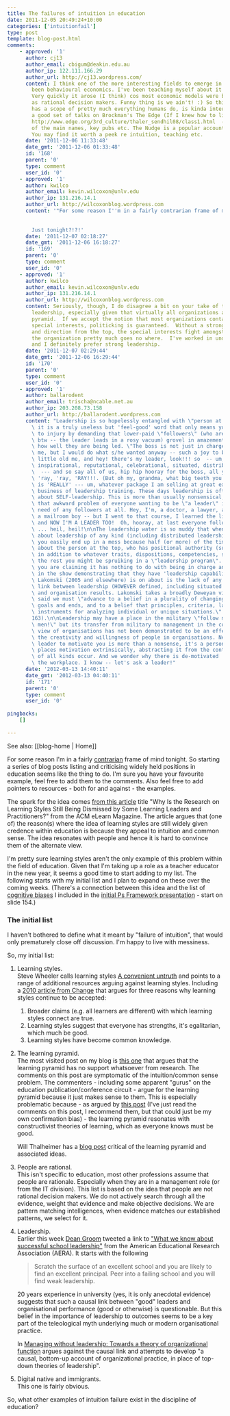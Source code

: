 ```yaml
---
title: The failures of intuition in education
date: 2011-12-05 20:49:24+10:00
categories: ['intuitionfail']
type: post
template: blog-post.html
comments:
    - approved: '1'
      author: cj13
      author_email: cbigum@deakin.edu.au
      author_ip: 122.111.166.29
      author_url: http://cj13.wordpress.com/
      content: I think one of the more interesting fields to emerge in recent years has
        been behavioural economics. I've been teaching myself about it for a wee while.
        Very quickly it arose (I think) cos most economic models were based on humans
        as rational decision makers. Funny thing is we ain't! :) So this field, which
        has a scope of pretty much everything humans do, is kinda interesting. There is
        a good set of talks on Brockman's The Edge (If I knew how to link it i would)
        http://www.edge.org/3rd_culture/thaler_sendhil08/class1.html  - this has a collection
        of the main names, key pubs etc. The Nudge is a popular account of this stuff.
        You may find it worth a peek re intuition, teaching etc.
      date: '2011-12-06 11:33:48'
      date_gmt: '2011-12-06 01:33:48'
      id: '168'
      parent: '0'
      type: comment
      user_id: '0'
    - approved: '1'
      author: kwilco
      author_email: kevin.wilcoxon@unlv.edu
      author_ip: 131.216.14.1
      author_url: http://wilcoxonblog.wordpress.com
      content: '"For some reason I''m in a fairly contrarian frame of mind tonight."
    
    
        Just tonight?!?!'
      date: '2011-12-07 02:18:27'
      date_gmt: '2011-12-06 16:18:27'
      id: '169'
      parent: '0'
      type: comment
      user_id: '0'
    - approved: '1'
      author: kwilco
      author_email: kevin.wilcoxon@unlv.edu
      author_ip: 131.216.14.1
      author_url: http://wilcoxonblog.wordpress.com
      content: Seriously, though, I do disagree a bit on your take of the importance of
        leadership, especially given that virtually all organizations are built on the
        pyramid.  If we accept the notion that most organizations contain a myriad of
        special interests, politicking is guaranteed.  Without a strong sense of purpose
        and direction from the top, the special interests fight amongst themselves and
        the organization pretty much goes no where.  I've worked in under both circumstances
        and I definitely prefer strong leadership.
      date: '2011-12-07 02:29:44'
      date_gmt: '2011-12-06 16:29:44'
      id: '170'
      parent: '0'
      type: comment
      user_id: '0'
    - approved: '1'
      author: ballarodent
      author_email: trischa@ncable.net.au
      author_ip: 203.208.73.158
      author_url: http://ballarodent.wordpress.com
      content: "Leadership is so hopelessly entangled with \"person at the top\" that\
        \ it is a truly useless but 'feel-good' word that only means you are adding insult\
        \ to injury by demanding that lower-paid \"followers\" (who are rarely mentioned,\
        \ btw -- the leader leads in a rosy vacuum) grovel in amazement and delight at\
        \ how well they are being led. \"The boss is not just in charge of controlling\
        \ me, but I would do what s/he wanted anyway -- such a joy to be led -- here's\
        \ little old me, and hey! there's my leader, look!!! so  -- um, visionary, transformational,\
        \ inspirational, reputational, celebrational, situated, distributed, cashed-up\
        \  --- and so say all of us, hip hip hooray for the boss, all you followers!!!\
        \ 'ray, 'ray, 'RAY!!!. (But oh my, grandma, what big teeth you have!)\n\nLeadership\
        \ is 'REALLY' --- um, whatever package I am selling at great expense in the fashion\
        \ business of leadership training. These days leadership is often said to be 'really'\
        \ about SELF-leadership. This is more than usually nonsensical, but it gets over\
        \ that awkward problem of everyone wanting to be \"a leader\" in a vacuum. No\
        \ need of any followers at all. Hey, I'm, a doctor, a lawyer, a dentist, a teacher,\
        \ a mailroom boy -- but I went to that course, I learned the little pyramid thinggy,\
        \ and NOW I'M A LEADER TOO!  Oh, hooray, at last everyone follows so willingly\
        \ ... heil, heil!\n\nThe leadership water is so muddy that when you start talking\
        \ about leadership of any kind (including distributed leadership or situated leadership)\
        \ you easily end up in a mess because half (or more) of the time you are talking\
        \ about the person at the top, who has positional authority (supervision and control)\
        \ in addition to whatever traits, dispositions, competencies, skills, models and\
        \ the rest you might be spruiking in a \"leadership program\". The other half\
        \ you are claiming it has nothing to do with being in charge and you want everyone\
        \ in the show demonstrating that they have 'leadership capabilities'.\n\nWhat\
        \ Lakomski (2005 and elsewhere) is on about is the lack of any demonstrated causal\
        \ link between leadership (HOWEVER defined, including situated and distributed)\
        \ and organisation results. Lakomski takes a broadly Deweyan view on this. Dewey\
        \ said we must \"advance to a belief in a plurality of changing, moving, individualized\
        \ goals and ends, and to a belief that principles, criteria, laws are intellectual\
        \ instruments for analyzing individual or unique situations.\" (Dewey 1920, pp.162\u2013\
        163).\n\nLeadership may have a place in the military \"follow me over the top,\
        \ men!\" but its transfer from military to management in the command-and-control\
        \ view of organisations has not been demonstrated to be an effective way of mobilising\
        \ the creativity and willingness of people in organisations. Needing a visionary\
        \ leader to motivate you is more than a nonsense, it's a personal tragedy. It\
        \ places motivation extrinsically, abstracting it from the contexts in which tasks\
        \ of all kinds occur. And we wonder why there is de-motivated 'presentism' in\
        \ the workplace. I know -- let's ask a leader!"
      date: '2012-03-13 14:40:11'
      date_gmt: '2012-03-13 04:40:11'
      id: '171'
      parent: '0'
      type: comment
      user_id: '0'
    
pingbacks:
    []
    
---
```


See also: [[blog-home | Home]]

For some reason I'm in a fairly [contrarian](http://en.wikipedia.org/wiki/Contrarian) frame of mind tonight. So starting a series of blog posts listing and criticising widely held positions in education seems like the thing to do. I'm sure you have your favourite example, feel free to add them to the comments. Also feel free to add pointers to resources - both for and against - the examples.

The spark for the idea comes [from this article](http://elearnmag.acm.org/archive.cfm?aid=2070611) title "Why Is the Research on Learning Styles Still Being Dismissed by Some Learning Leaders and Practitioners?" from the ACM eLearn Magazine. The article argues that (one of) the reason(s) where the idea of learning styles are still widely given credence within education is because they appeal to intuition and common sense. The idea resonates with people and hence it is hard to convince them of the alternate view.

I'm pretty sure learning styles aren't the only example of this problem within the field of education. Given that I'm taking up a role as a teacher educator in the new year, it seems a good time to start adding to my list. The following starts with my initial list and I plan to expand on these over the coming weeks. (There's a connection between this idea and the list of [cognitive biases](http://en.wikipedia.org/wiki/List_of_cognitive_biases) I included in the [initial Ps Framework presentation](http://www.slideshare.net/davidj/the-missing-ps-lessons-for-the-adoption-and-implementation-of-learning-management-systems) - start on slide 154.)

### The initial list

I haven't bothered to define what it meant by "failure of intuition", that would only prematurely close off discussion. I'm happy to live with messiness.

So, my initial list:

1. Learning styles.  
    Steve Wheeler calls learning styles [A convenient untruth](http://steve-wheeler.blogspot.com/2011/11/convenient-untruth.html) and points to a range of additional resources arguing against learning styles. Including a [2010 article from Change](http://www.changemag.org/Archives/Back%20Issues/September-October%202010/the-myth-of-learning-full.html) that argues for three reasons why learning styles continue to be accepted:
    1. Broader claims (e.g. all learners are different) with which learning styles connect are true.
    2. Learning styles suggest that everyone has strengths, it's egalitarian, which much be good.
    3. Learning styles have become common knowledge.
2. The learning pyramid.  
    The most visited post on my blog is [this one](/blog2/2009/10/11/the-learning-pyramid-true-false-hoax-or-myth/) that argues that the learning pyramid has no support whatsoever from research. The comments on this post are symptomatic of the intuition/common sense problem. The commenters - including some apparent "gurus" on the education publication/conference circuit - argue for the learning pyramid because it just makes sense to them. This is especially problematic because - as argued by [this post](http://www.karenhume.ca/learning-pyramid/) (I've just read the comments on this post, I recommend them, but that could just be my own confirmation bias) - the learning pyramid resonates with constructivist theories of learning, which as everyone knows must be good.
    
    Will Thalheimer has a [blog post](http://www.willatworklearning.com/2006/05/people_remember.html) critical of the learning pyramid and associated ideas.
    
3. People are rational.  
    This isn't specific to education, most other professions assume that people are rationale. Especially when they are in a management role (or from the IT division). This list is based on the idea that people are not rational decision makers. We do not actively search through all the evidence, weight that evidence and make objective decisions. We are pattern matching intelligences, when evidence matches our established patterns, we select for it.
4. Leadership.  
    Earlier this week [Dean Groom](http://deangroom.wordpress.com/) tweeted a link to ["What we know about successful school leadership"](http://cepm.uoregon.edu/pdf/whatweknow103.pdf) from the American Educational Research Association (AERA). It starts with the following
    
    > Scratch the surface of an excellent school and you are likely to find an excellent principal. Peer into a failing school and you will find weak leadership.
    
    20 years experience in university (yes, it is only anecdotal evidence) suggests that such a causal link between "good" leaders and organisational performance (good or otherwise) is questionable. But this belief in the importance of leadership to outcomes seems to be a key part of the teleological myth underlying much or modern organisational practice.
    
    In [Managing without leadership: Towards a theory of organizational function](http://books.google.com.au/books?id=p9alf-JZFQ8C&dq=gabriele+lakomski+management+without+leadership&source=gbs_navlinks_s) argues against the causal link and attempts to develop "a causal, bottom-up account of organizational practice, in place of top-down theories of leadership".
    
5. Digital native and immigrants.  
    This one is fairly obvious.

So, what other examples of intuition failure exist in the discipline of education?